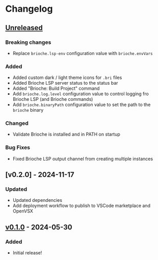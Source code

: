 # Changelog

## [Unreleased]

### Breaking changes

- Replace `brioche.lsp-env` configuration value with `brioche.envVars`

### Added

- Added custom dark / light theme icons for `.bri` files
- Added Brioche LSP server status to the status bar
- Added "Brioche: Build Project" command
- Add `brioche.log.level` configuration value to control logging fro Brioche LSP (and Brioche commands)
- Add `brioche.binaryPath` configuration value to set the path to the `brioche` binary

### Changed

- Validate Brioche is installed and in PATH on startup

### Bug Fixes

- Fixed Brioche LSP output channel from creating multiple instances

## [v0.2.0] - 2024-11-17

### Updated

- Updated dependencies
- Add deployment workflow to publish to VSCode marketplace and OpenVSX

## [v0.1.0] - 2024-05-30

### Added

- Initial release!

[Unreleased]: https://github.com/kylewlacy/tick-encoding/compare/v0.1.0...HEAD
[v0.1.0]: https://github.com/kylewlacy/tick-encoding/releases/tag/v0.1.0
